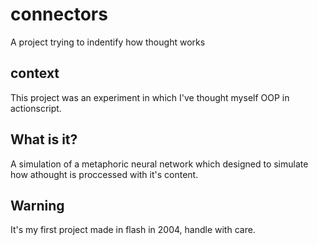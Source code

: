 # connectors
A project trying to indentify how thought works

## context
This project was an experiment in which I've thought myself OOP in actionscript.

## What is it?
A simulation of a metaphoric neural network which designed to simulate how athought is proccessed with it's content.

## Warning
It's my first project made in flash in 2004, handle with care.

